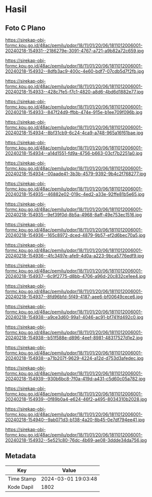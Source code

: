 # Hasil

## Foto C Plano

https://sirekap-obj-formc.kpu.go.id/48ac/pemilu/pdpr/18/11/01/20/06/1811012006001-20240218-154931--2186279e-3091-4767-a721-a9b82a72c659.jpg

https://sirekap-obj-formc.kpu.go.id/48ac/pemilu/pdpr/18/11/01/20/06/1811012006001-20240218-154932--8dfb3ac9-400c-4e60-bdf7-07cdb5d7f2fb.jpg

https://sirekap-obj-formc.kpu.go.id/48ac/pemilu/pdpr/18/11/01/20/06/1811012006001-20240218-154933--428c7fe5-f7c1-4820-a8d6-4bd6d1882e77.jpg

https://sirekap-obj-formc.kpu.go.id/48ac/pemilu/pdpr/18/11/01/20/06/1811012006001-20240218-154933--847f24d9-ffbb-474e-915e-b1ee709f096b.jpg

https://sirekap-obj-formc.kpu.go.id/48ac/pemilu/pdpr/18/11/01/20/06/1811012006001-20240218-154934--8bf31cb9-6c24-4ca9-a748-965a16f61bae.jpg

https://sirekap-obj-formc.kpu.go.id/48ac/pemilu/pdpr/18/11/01/20/06/1811012006001-20240218-154934--a14d1551-fd9a-4756-b663-03cf7b2251a0.jpg

https://sirekap-obj-formc.kpu.go.id/48ac/pemilu/pdpr/18/11/01/20/06/1811012006001-20240218-154934--00aade41-3b3b-4579-9392-9b4c2f768277.jpg

https://sirekap-obj-formc.kpu.go.id/48ac/pemilu/pdpr/18/11/01/20/06/1811012006001-20240218-154935--46882e02-019c-4ed2-a33e-92ffe81b5e65.jpg

https://sirekap-obj-formc.kpu.go.id/48ac/pemilu/pdpr/18/11/01/20/06/1811012006001-20240218-154935--9ef39f0d-8b5a-4968-8aff-49e753ec1516.jpg

https://sirekap-obj-formc.kpu.go.id/48ac/pemilu/pdpr/18/11/01/20/06/1811012006001-20240218-154936--165c8972-dced-4879-9b57-ef2d6bec70a5.jpg

https://sirekap-obj-formc.kpu.go.id/48ac/pemilu/pdpr/18/11/01/20/06/1811012006001-20240218-154936--4fc3497e-afe9-4d0a-a223-9bca5776edf9.jpg

https://sirekap-obj-formc.kpu.go.id/48ac/pemilu/pdpr/18/11/01/20/06/1811012006001-20240218-154937--6c9f2775-d8bb-4706-a96d-20c832ce1ee4.jpg

https://sirekap-obj-formc.kpu.go.id/48ac/pemilu/pdpr/18/11/01/20/06/1811012006001-20240218-154937--8fd96bfd-5f49-4187-aee6-bf00649cece6.jpg

https://sirekap-obj-formc.kpu.go.id/48ac/pemilu/pdpr/18/11/01/20/06/1811012006001-20240218-154938--a9ce3d60-99a1-4046-ac91-bf741fd492c0.jpg

https://sirekap-obj-formc.kpu.go.id/48ac/pemilu/pdpr/18/11/01/20/06/1811012006001-20240218-154938--b51f588e-d896-4eef-8981-48317527d1e2.jpg

https://sirekap-obj-formc.kpu.go.id/48ac/pemilu/pdpr/18/11/01/20/06/1811012006001-20240218-154938--a71b207f-9629-4224-a12d-d753d3afedec.jpg

https://sirekap-obj-formc.kpu.go.id/48ac/pemilu/pdpr/18/11/01/20/06/1811012006001-20240218-154939--930b6bc8-7f0a-419d-a431-c5d60c05a782.jpg

https://sirekap-obj-formc.kpu.go.id/48ac/pemilu/pdpr/18/11/01/20/06/1811012006001-20240218-154939--0f89b0a4-e624-46f2-a495-8034310b2028.jpg

https://sirekap-obj-formc.kpu.go.id/48ac/pemilu/pdpr/18/11/01/20/06/1811012006001-20240218-154940--9ab071d3-b138-4a20-8b45-0e7df794ee41.jpg

https://sirekap-obj-formc.kpu.go.id/48ac/pemilu/pdpr/18/11/01/20/06/1811012006001-20240218-154932--5e521c80-76dc-4b69-ae08-3ddde34da756.jpg


## Metadata

| Key        | Value               |
| ---------- | ------------------- |
| Time Stamp | 2024-03-01 19:03:48 |
| Kode Dapil | 1802                |



